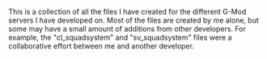 This is a collection of all the files I have created for the different G-Mod servers I have developed on. Most of the files are created by me alone, but some may have a small amount of additions from other developers. For example, the "cl_squadsystem" and "sv_squadsystem" files were a collaborative effort between me and another developer.
